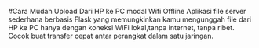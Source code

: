 #Cara Mudah Upload Dari HP ke PC modal Wifi Offline
Aplikasi file server sederhana berbasis Flask yang memungkinkan kamu mengunggah file dari HP ke PC hanya dengan koneksi WiFi lokal,tanpa internet, tanpa ribet. Cocok buat transfer cepat antar perangkat dalam satu jaringan.
